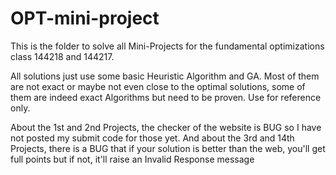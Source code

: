 # OPT-mini-project

This is the folder to solve all Mini-Projects for the fundamental optimizations class 144218 and 144217.



All solutions just use some basic Heuristic Algorithm and GA. Most of them are not exact or maybe not even close to the optimal solutions, some of them are indeed exact Algorithms but need to be proven. Use for reference only.

About the 1st and 2nd Projects, the checker of the website is BUG so I have not posted my submit code for those yet.
And about the 3rd and 14th Projects, there is a BUG that if your solution is better than the web, you'll get full points but if not, it'll raise an Invalid Response message
